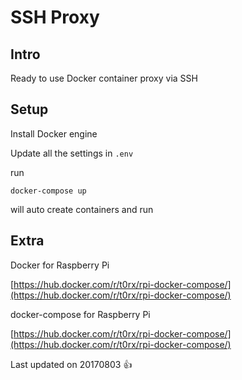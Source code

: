 # SSH Proxy

## Intro

Ready to use Docker container proxy via SSH

## Setup
Install Docker engine

Update all the settings in `.env`

run 
```shell
docker-compose up
```
will auto create containers and run

## Extra
Docker for Raspberry Pi

[https://hub.docker.com/r/t0rx/rpi-docker-compose/](https://hub.docker.com/r/t0rx/rpi-docker-compose/)

docker-compose for Raspberry Pi

[https://hub.docker.com/r/t0rx/rpi-docker-compose/](https://hub.docker.com/r/t0rx/rpi-docker-compose/)

Last updated on 20170803 :+1:

